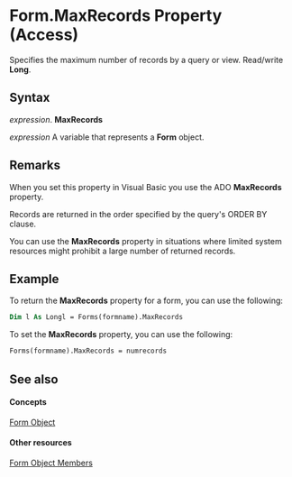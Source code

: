 
# Form.MaxRecords Property (Access)

Specifies the maximum number of records by a query or view. Read/write  **Long**.


## Syntax

 _expression_. **MaxRecords**

 _expression_ A variable that represents a **Form** object.


## Remarks

When you set this property in Visual Basic you use the ADO  **MaxRecords** property.

Records are returned in the order specified by the query's ORDER BY clause.

You can use the  **MaxRecords** property in situations where limited system resources might prohibit a large number of returned records.


## Example

To return the  **MaxRecords** property for a form, you can use the following:


```vb
Dim l As Longl = Forms(formname).MaxRecords
```

To set the  **MaxRecords** property, you can use the following:




```vb
Forms(formname).MaxRecords = numrecords
```


## See also


#### Concepts


[Form Object](72ef9219-142b-b690-b696-3eba9a5d4522.md)
#### Other resources


[Form Object Members](e1976b58-28ca-8f76-cdf3-6732cb06ce6c.md)

